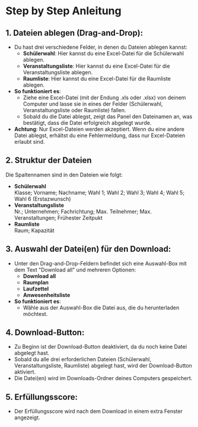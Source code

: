 # Step by Step Anleitung

## 1. Dateien ablegen (Drag-and-Drop):

- Du hast drei verschiedene Felder, in denen du Dateien ablegen kannst:
  - **Schülerwahl**: Hier kannst du eine Excel-Datei für die Schülerwahl ablegen.
  - **Veranstaltungsliste**: Hier kannst du eine Excel-Datei für die Veranstaltungsliste ablegen.
  - **Raumliste**: Hier kannst du eine Excel-Datei für die Raumliste ablegen.
- **So funktioniert es**:
    - Ziehe eine Excel-Datei (mit der Endung .xls oder .xlsx) von deinem Computer und lasse sie in eines der Felder (Schülerwahl, Veranstaltungsliste oder Raumliste) fallen.
    - Sobald du die Datei ablegst, zeigt das Panel den Dateinamen an, was bestätigt, dass die Datei erfolgreich abgelegt wurde.
- **Achtung**: Nur Excel-Dateien werden akzeptiert. Wenn du eine andere Datei ablegst, erhältst du eine Fehlermeldung, dass nur Excel-Dateien erlaubt sind.

## 2. Struktur der Dateien

Die Spaltennamen sind in den Dateien wie folgt:

- **Schülerwahl**  
Klasse; Vorname; Nachname; Wahl 1; Wahl 2; Wahl 3; Wahl 4; Wahl 5; Wahl 6 (Erstazwunsch)
- **Veranstaltungsliste**  
Nr.; Unternehmen; Fachrichtung; Max. Teilnehmer; Max. Veranstaltungen; Frühester Zeitpukt
- **Raumliste**  
Raum; Kapazität

## 3. Auswahl der Datei(en) für den Download:

- Unter den Drag-and-Drop-Feldern befindet sich eine Auswahl-Box mit dem Text "Download all" und mehreren Optionen:
    - **Download all**
    - **Raumplan**
    - **Laufzettel**
    - **Anwesenheitsliste**
- **So funktioniert es**:
  - Wähle aus der Auswahl-Box die Datei aus, die du herunterladen möchtest.

## 4. Download-Button:

- Zu Beginn ist der Download-Button deaktiviert, da du noch keine Datei abgelegt hast.
- Sobald du alle drei erforderlichen Dateien (Schülerwahl, Veranstaltungsliste, Raumliste) abgelegt hast, wird der Download-Button aktiviert.
- Die Datei(en) wird im Downloads-Ordner deines Computers gespeichert.

## 5. Erfüllungsscore:

- Der Erfüllungsscore wird nach dem Download in einem extra Fenster angezeigt.